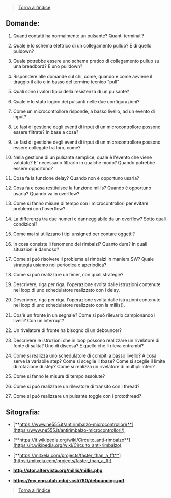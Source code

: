 


>[Torna all'indice](indexpulsanti.md)
## **Domande:**

1. Quanti contatti ha normalmente un pulsante? Quanti terminali?

2. Quale è lo schema elettrico di un collegamento pullup? E di quello puldown?

3. Quale potrebbe essere uno schema pratico di collegamento pullup su una breadbord? E uno pulldown?

4. Rispondere alle domande sul chi, come, quando e come avviene il tiraggio il alto o in basso del termine tecnico "pull"

5. Quali sono i valori tipici della resistenza di un pulsante?

6. Quale è lo stato logico dei pulsanti nelle due configurazioni?

7. Come un microcontrollore risponde, a basso livello, ad un evento di input?

8. Le fasi di gestione degli eventi di input di un microcontrollore possono essere filtrate? In base a cosa?

9. Le fasi di gestione degli eventi di input di un microcontrollore possono essere collegate tra loro, come?

10. Nella gestione di un pulsante semplice, quale è l'evento che viene valutato? E' necessario filtrarlo in qualche modo? Quando potrebbe essere opportuno?

11. Cosa fa la funzione delay? Quando non è opportuno usarla?

12. Cosa fa e cosa restituisce la funzione millis? Quando è opportuno usarla? Quando va in overflow?

13. Come si fanno misure di tempo con i microcontrollori per evitare problemi con l'overflow?

14. La differenza tra due numeri è danneggiabile da un overflow? Sotto quali condizioni?

15. Come mai si utilizzano i tipi unsigned per contare oggetti?

16. In cosa consiste il fenomeno dei rimbalzi? Quanto dura? In quali situazioni è dannoso?

17. Come si può risolvere il problema ei rimbalzi in maniera SW? Quale strategia usiamo noi periodica o aperiodica?

18. Come si può realizzare un timer, con quali strategie?

19. Descrivere, riga per riga, l'operazione svolta dalle istruzioni contenute nel loop di uno schedulatore realizzato con i delay.

20. Descrivere, riga per riga, l'operazione svolta dalle istruzioni contenute nel loop di uno schedulatore realizzato con la millis().

21. Cos'è un fronte in un segnale? Come si può rilevarlo campionando i livelli? Con un interrupt?

22. Un rivelatore di fronte ha bisogno di un debouncer?

23. Descrivere le istruzioni che in loop possono realizzare un rivelatore di fonte di salita? Uno di discesa? E quello che li rileva entrambi?

24. Come si realizza uno schedulatore di compiti a basso livello? A cosa serve la variabile step? Come si sceglie il tbase? Come si sceglie il limite di rotazione di step? Come si realizza un rivelatore di multipli interi?

25. Come si fanno le misure di tempo assolute?
26. Come si può realizzare un rilevatore di transito con i thread? 
27. Come si può realizzare un pulsante toggle con i protothread? 

## **Sitografia:**

- [**https://www.ne555.it/antirimbalzo-microcontrollori/**](https://www.ne555.it/antirimbalzo-microcontrollori/)

- [**https://it.wikipedia.org/wiki/Circuito_anti-rimbalzo**](https://it.wikipedia.org/wiki/Circuito_anti-rimbalzo)

- [**https://mitxela.com/projects/faster_than_a_fft**](https://mitxela.com/projects/faster_than_a_fft)

- **http://stor.altervista.org/millis/millis.php**

- **https://my.eng.utah.edu/~cs5780/debouncing.pdf**

>[Torna all'indice](indexpulsanti.md)
<!--stackedit_data:
eyJoaXN0b3J5IjpbMTMxNDAyNzU2N119
-->
